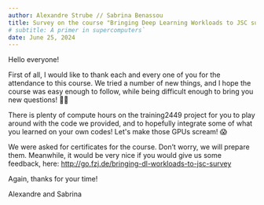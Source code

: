 ```yaml
---
author: Alexandre Strube // Sabrina Benassou
title: Survey on the course "Bringing Deep Learning Workloads to JSC supercomputers"
# subtitle: A primer in supercomputers`
date: June 25, 2024
---
```


Hello everyone! 

First of all, I would like to thank each and every one of you for the attendance to this course. 
We tried a number of new things, and I hope the course was easy enough to follow, while
being difficult enough to bring you new questions! 🙇‍♂️

There is plenty of compute hours on the training2449 project for you to play around with 
the code we provided, and to hopefully integrate some of what you learned on your own 
codes! Let's make those GPUs scream! 😱

We were asked for certificates for the course. Don’t worry, we will prepare them. Meanwhile, 
it would be very nice if you would give us some feedback, here: http://go.fzj.de/bringing-dl-workloads-to-jsc-survey

Again, thanks for your time!

Alexandre and Sabrina